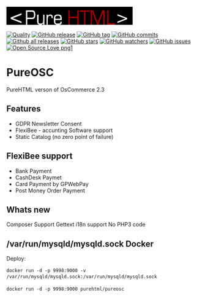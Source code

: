 ![Logo](https://raw.githubusercontent.com/SimonFormanek/pureosc/pure/images/store_logo.png "PureHtml")

[![Quality](https://scrutinizer-ci.com/g/SimonFormanek/pureosc/badges/quality-score.png?b=pure)](https://scrutinizer-ci.com/g/SimonFormanek/pureosc/)
[![GitHub release](https://img.shields.io/github/release/SimonFormanek/pureosc.js.svg)](https://GitHub.com/SimonFormanek/pureosc.js/releases/)
[![GitHub tag](https://img.shields.io/github/tag/SimonFormanek/pureosc.js.svg)](https://GitHub.com/SimonFormanek/pureosc.js/tags/)
[![GitHub commits](https://img.shields.io/github/commits-since/SimonFormanek/pureosc.js/v1.0.0.svg)](https://GitHub.com/SimonFormanek/pureosc.js/commit/)
[![Github all releases](https://img.shields.io/github/downloads/SimonFormanek/pureosc.js/total.svg)](https://GitHub.com/SimonFormanek/pureosc.js/releases/)
[![GitHub stars](https://img.shields.io/github/stars/SimonFormanek/pureosc.js.svg?style=social&label=Star&maxAge=2592000)](https://GitHub.com/SimonFormanek/pureosc.js/stargazers/)
[![GitHub watchers](https://img.shields.io/github/watchers/SimonFormanek/pureosc.js.svg?style=social&label=Watch&maxAge=2592000)](https://GitHub.com/SimonFormanek/pureosc.js/watchers/)
[![GitHub issues](https://img.shields.io/github/issues/SimonFormanek/pureosc.js.svg)](https://GitHub.com/SimonFormanek/pureosc.js/issues/)
[![Open Source Love png1](https://badges.frapsoft.com/os/v1/open-source.png?v=103)](https://github.com/ellerbrock/open-source-badges/)

PureOSC
=======

PureHTML verson of OsCommerce 2.3

Features
--------

 * GDPR Newsletter Consent 
 * FlexiBee - accunting Software support
 * Static Catalog (no zero point of failure)

FlexiBee support
----------------

 * Bank Payment
 * CashDesk Paymet
 * Card Payment by GPWebPay
 * Post Money Order Payment

Whats new
---------

Composer Support
Gettext i18n support
No PHP3 code

/var/run/mysqld/mysqld.sock
Docker
------

Deploy:

    docker run -d -p 9998:9000 -v /var/run/mysqld/mysqld.sock:/var/run/mysqld/mysqld.sock 
    
    docker run -d -p 9998:9000 purehtml/pureosc
